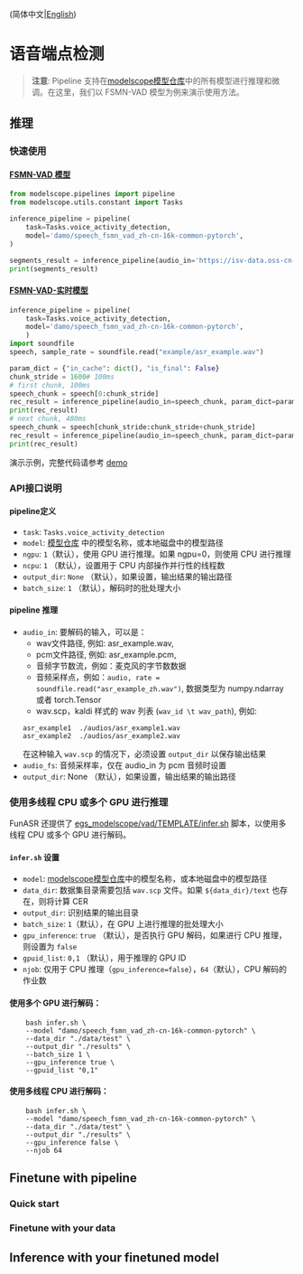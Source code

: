 (简体中文|[English](./README.md))

# 语音端点检测

> **注意**: 
> Pipeline 支持在[modelscope模型仓库](https://alibaba-damo-academy.github.io/FunASR/en/model_zoo/modelscope_models.html#pretrained-models-on-modelscope)中的所有模型进行推理和微调。在这里，我们以 FSMN-VAD 模型为例来演示使用方法。

## 推理

### 快速使用
#### [FSMN-VAD 模型](https://modelscope.cn/models/damo/speech_fsmn_vad_zh-cn-16k-common-pytorch/summary)
```python
from modelscope.pipelines import pipeline
from modelscope.utils.constant import Tasks

inference_pipeline = pipeline(
    task=Tasks.voice_activity_detection,
    model='damo/speech_fsmn_vad_zh-cn-16k-common-pytorch',
)

segments_result = inference_pipeline(audio_in='https://isv-data.oss-cn-hangzhou.aliyuncs.com/ics/MaaS/ASR/test_audio/vad_example.wav')
print(segments_result)
```
#### [FSMN-VAD-实时模型](https://modelscope.cn/models/damo/speech_fsmn_vad_zh-cn-16k-common-pytorch/summary)
```python
inference_pipeline = pipeline(
    task=Tasks.voice_activity_detection,
    model='damo/speech_fsmn_vad_zh-cn-16k-common-pytorch',
    )
import soundfile
speech, sample_rate = soundfile.read("example/asr_example.wav")

param_dict = {"in_cache": dict(), "is_final": False}
chunk_stride = 1600# 100ms
# first chunk, 100ms
speech_chunk = speech[0:chunk_stride] 
rec_result = inference_pipeline(audio_in=speech_chunk, param_dict=param_dict)
print(rec_result)
# next chunk, 480ms
speech_chunk = speech[chunk_stride:chunk_stride+chunk_stride]
rec_result = inference_pipeline(audio_in=speech_chunk, param_dict=param_dict)
print(rec_result)
```
演示示例，完整代码请参考 [demo](https://github.com/alibaba-damo-academy/FunASR/discussions/236)



### API接口说明
#### pipeline定义
- `task`: `Tasks.voice_activity_detection`
- `model`: [模型仓库](https://alibaba-damo-academy.github.io/FunASR/en/model_zoo/modelscope_models.html#pretrained-models-on-modelscope) 中的模型名称，或本地磁盘中的模型路径
- `ngpu`: `1`（默认），使用 GPU 进行推理。如果 ngpu=0，则使用 CPU 进行推理
- `ncpu`: `1` （默认），设置用于 CPU 内部操作并行性的线程数
- `output_dir`: `None` （默认），如果设置，输出结果的输出路径
- `batch_size`: `1` （默认），解码时的批处理大小
#### pipeline 推理
- `audio_in`: 要解码的输入，可以是：
  - wav文件路径, 例如: asr_example.wav,
  - pcm文件路径, 例如: asr_example.pcm,
  - 音频字节数流，例如：麦克风的字节数数据
  - 音频采样点，例如：`audio, rate = soundfile.read("asr_example_zh.wav")`, 数据类型为 numpy.ndarray 或者 torch.Tensor
  - wav.scp，kaldi 样式的 wav 列表 (`wav_id \t wav_path`), 例如:
  ```text
  asr_example1  ./audios/asr_example1.wav
  asr_example2  ./audios/asr_example2.wav
  ```
  在这种输入 `wav.scp` 的情况下，必须设置 `output_dir` 以保存输出结果
- `audio_fs`: 音频采样率，仅在 audio_in 为 pcm 音频时设置
- `output_dir`: None （默认），如果设置，输出结果的输出路径


### 使用多线程 CPU 或多个 GPU 进行推理
FunASR 还提供了 [egs_modelscope/vad/TEMPLATE/infer.sh](infer.sh) 脚本，以使用多线程 CPU 或多个 GPU 进行解码。

#### `infer.sh` 设置
- `model`: [modelscope模型仓库](https://alibaba-damo-academy.github.io/FunASR/en/model_zoo/modelscope_models.html#pretrained-models-on-modelscope)中的模型名称，或本地磁盘中的模型路径
- `data_dir`: 数据集目录需要包括 `wav.scp` 文件。如果 `${data_dir}/text` 也存在，则将计算 CER
- `output_dir`: 识别结果的输出目录
- `batch_size`: `1`（默认），在 GPU 上进行推理的批处理大小
- `gpu_inference`: `true` （默认），是否执行 GPU 解码，如果进行 CPU 推理，则设置为 `false`
- `gpuid_list`: `0,1` （默认），用于推理的 GPU ID
- `njob`: 仅用于 CPU 推理（`gpu_inference=false`），`64`（默认），CPU 解码的作业数

#### 使用多个 GPU 进行解码：
```shell
    bash infer.sh \
    --model "damo/speech_fsmn_vad_zh-cn-16k-common-pytorch" \
    --data_dir "./data/test" \
    --output_dir "./results" \
    --batch_size 1 \
    --gpu_inference true \
    --gpuid_list "0,1"
```
#### 使用多线程 CPU 进行解码：
```shell
    bash infer.sh \
    --model "damo/speech_fsmn_vad_zh-cn-16k-common-pytorch" \
    --data_dir "./data/test" \
    --output_dir "./results" \
    --gpu_inference false \
    --njob 64
```



## Finetune with pipeline

### Quick start

### Finetune with your data

## Inference with your finetuned model


